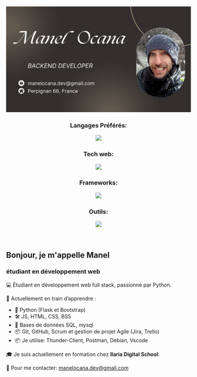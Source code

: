 <p align="Center">
  <a href=''>
    <img src='https://github.com/manelocana/Manelocana/blob/main/Card%20github%20manel.png' />
  </a>
</p>


<!-- Tech Stack --> 
<h3 align="Center">Langages Préférés:</h3> 
<p align="Center">
  <a href='https://skillicons.dev'>
    <img src='https://skillicons.dev/icons?i=python')](https://skillicons.dev' style='height: 4rem'/>
  </a>
</p>


<!-- Tech Stack --> 
<h3 align="Center">Tech web:</h3>  
<p align="Center">
  <a href='https://skillicons.dev'>
    <img src='https://skillicons.dev/icons?i=html,css,js')](https://skillicons.dev' style='height: 4rem'/>
  </a>
</p>


<!-- Tech Stack --> 
<h3 align="Center">Frameworks:</h3>  
<p align="Center">
  <a href='https://skillicons.dev'>
    <img src='https://skillicons.dev/icons?i=flask,bootstrap')](https://skillicons.dev' style='height: 4rem'/>
  </a>
</p>


<!-- Tech Stack --> 
<h3 align="Center">Outils:</h3>  
<p align="Center">
  <a href='https://skillicons.dev'>
    <img src='https://skillicons.dev/icons?i=mysql,git,github,linux,debian,md,vscode')](https://skillicons.dev' style='height: 4rem'/>
  </a>
</p>

<br>

## Bonjour, je m'appelle Manel
### étudiant en développement web

💻 Étudiant en développement web full stack, passionné par Python.

🚀 Actuellement en train d’apprendre :
- 🐍 Python (Flask et Bootstrap)
- 🛠️ JS, HTML, CSS, BS5
- 🧠 Bases de données SQL, mysql
- 📦 Git, GitHub, Scrum et gestion de projet Agile (Jira, Trello)
- 📦 Je utilise: Thunder-Client, Postman, Debian, Vscode


🎓 Je suis actuellement en formation chez **Ilaria Digital School**.

🎯 Pour me contacter:  manelocana.dev@gmail.com
